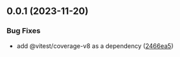 ## 0.0.1 (2023-11-20)


### Bug Fixes

* add @vitest/coverage-v8 as a dependency ([2466ea5](https://github.com/rubenlupi/react-tw-vite-boilerplate/commit/2466ea5d1ca0f2fb7a2bc74c75a444e993759270))



